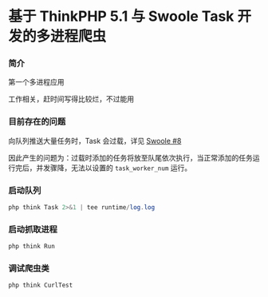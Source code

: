 基于 ThinkPHP 5.1 与 Swoole Task 开发的多进程爬虫
===============

### 简介

第一个多进程应用

工作相关，赶时间写得比较烂，不过能用

### 目前存在的问题

向队列推送大量任务时，Task 会过载，详见 [Swoole #8](https://github.com/swoole/rfc-chinese/issues/8)

因此产生的问题为：过载时添加的任务将放至队尾依次执行，当正常添加的任务运行完后，并发骤降，无法以设置的 ``task_worker_num`` 运行。

### 启动队列

```php
php think Task 2>&1 | tee runtime/log.log
```

### 启动抓取进程

```php
php think Run
```

### 调试爬虫类

```php
php think CurlTest
```